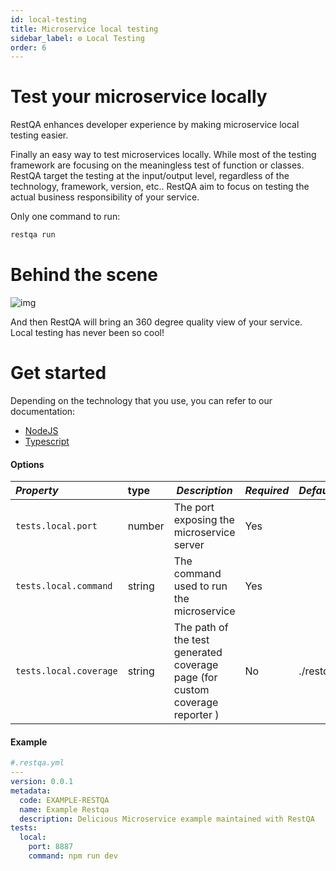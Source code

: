 ```yaml
---
id: local-testing
title: Microservice local testing
sidebar_label: ⚙️ Local Testing
order: 6
---
```


# Test your microservice locally

RestQA enhances developer experience by making microservice local testing easier.

Finally an easy way to test microservices locally. While most of the testing framework are focusing on the meaningless test of function or classes.
RestQA target the testing at the input/output level, regardless of the technology, framework, version, etc..
RestQA aim to focus on testing the actual business responsibility of your service.

Only one command to run:

```bash
restqa run
```

# Behind the scene

![img](images/documentation/local.png)

And then RestQA will bring an 360 degree quality view of your service. Local testing has never been so cool!

# Get started

Depending on the technology that you use, you can refer to our documentation:

* [NodeJS](#/documentation/nodejs)
* [Typescript](#/documentation/typescript)

#### Options


| *Property*              | type           | *Description*                                                                | *Required* | *Default*                      |
|:------------------------|:---------------| -----------------------------------------------------------------------------|------------|:-------------------------------|
| `tests.local.port`      | number         | The port exposing the microservice server                                    | Yes        |                                |
| `tests.local.command`   | string         | The command used to run the microservice                                     | Yes        |                                |
| `tests.local.coverage`  | string         | The path of the test generated coverage page (for custom coverage reporter ) | No         | ./restqa/coverage/index.html   |

#### Example

```yaml
#.restqa.yml
---
version: 0.0.1
metadata:
  code: EXAMPLE-RESTQA
  name: Example Restqa
  description: Delicious Microservice example maintained with RestQA
tests:
  local:
    port: 8887
    command: npm run dev
```
